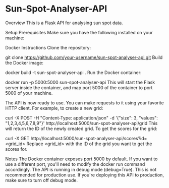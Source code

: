# Sun-Spot-Analyser-API
Overview
This is a Flask API for analysing sun spot data.

Setup
Prerequisites
Make sure you have the following installed on your machine:

Docker
Instructions
Clone the repository:

git clone https://github.com/your-username/sun-spot-analyser-api.git
Build the Docker image:

docker build -t sun-spot-analyser-api .
Run the Docker container:

docker run -p 5000:5000 sun-spot-analyser-api
This will start the Flask server inside the container, and map port 5000 of the container to port 5000 of your machine.

The API is now ready to use. You can make requests to it using your favorite HTTP client. For example, to create a new grid:


curl -X POST -H "Content-Type: application/json" -d '{"size": 3, "values": "1,2,3,4,5,6,7,8,9"}' http://localhost:5000/sun-spot-analyser-api/grid
This will return the ID of the newly created grid. To get the scores for the grid:

curl -X GET http://localhost:5000/sun-spot-analyser-api/scores?id=<grid_id>
Replace <grid_id> with the ID of the grid you want to get the scores for.

Notes
The Docker container exposes port 5000 by default. If you want to use a different port, you'll need to modify the docker run command accordingly.
The API is running in debug mode (debug=True). This is not recommended for production use. If you're deploying this API to production, make sure to turn off debug mode.
